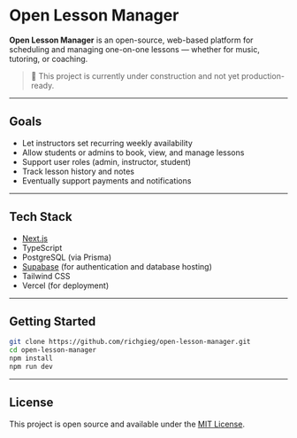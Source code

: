 # Open Lesson Manager

**Open Lesson Manager** is an open-source, web-based platform for scheduling and managing one-on-one lessons — whether for music, tutoring, or coaching.

> 🚧 This project is currently under construction and not yet production-ready.

---

## Goals

- Let instructors set recurring weekly availability
- Allow students or admins to book, view, and manage lessons
- Support user roles (admin, instructor, student)
- Track lesson history and notes
- Eventually support payments and notifications

---

## Tech Stack

- [Next.js](https://nextjs.org/)
- TypeScript
- PostgreSQL (via Prisma)
- [Supabase](https://supabase.com/) (for authentication and database hosting)
- Tailwind CSS
- Vercel (for deployment)

---

## Getting Started

```bash
git clone https://github.com/richgieg/open-lesson-manager.git
cd open-lesson-manager
npm install
npm run dev
```

---

## License

This project is open source and available under the [MIT License](LICENSE).

